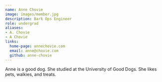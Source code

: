 ```yaml
---
name: Anne Chovie
image: images/member.jpg
description: Bark Ops Engineer
role: undergrad
aliases:
- A. Chovie
- A Chovie
links:
  home-page: annechovie.com
  email: anne@chovie.com
  github: anne-chovie
---
```


Anne is a good dog.
She studied at the University of Good Dogs.
She likes pets, walkies, and treats.
